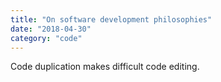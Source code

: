 ```yaml
---
title: "On software development philosophies"
date: "2018-04-30"
category: "code"
---
```



Code duplication makes difficult code editing.
